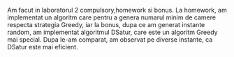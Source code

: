 Am facut in laboratorul 2 compulsory,homework si bonus. 
La homework, am implementat un algoritm care pentru a genera numarul minim de camere respecta strategia Greedy, iar la bonus, dupa ce am generat instante random, 
am implementat algoritmul DSatur, care este un algoritm Greedy mai special.
Dupa le-am comparat, am observat pe diverse instante, ca DSatur este mai eficient.
